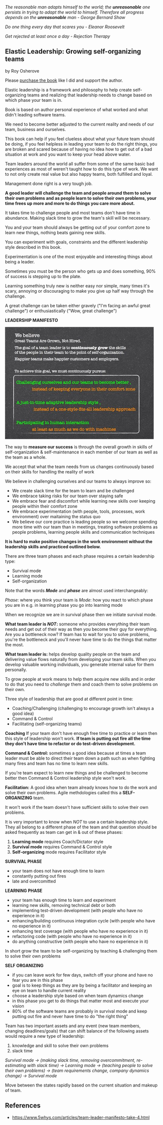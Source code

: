 _The reasonable man adapts himself to the world; the **unreasonable** one persists in trying to adapt the world to himself. Therefore all progress depends on the **unreasonable** man - George Bernard Shaw_

_Do one thing every day that scares you - Eleanor Roosevelt_

_Get rejected at least once a day - Rejection Therapy_

## Elastic Leadership: Growing self-organizing teams

by Roy Osherove


Please [purchase the book](https://www.amazon.com/Elastic-Leadership-Growing-self-organizing-teams/dp/1617293083) like I did and support the author.

Elastic leadership is a framework and philosophy to help create self-organizing teams and realizing that leadership needs to change based on which phase your team is in.

Book is based on author personal experience of what worked and what didn't leading software teams.

We need to become better adjusted to the current reality and needs of our team, business and ourselves.

This book can help if you feel clueless about what your future team should be doing, if you feel helpless in leading your team to do the right things, you are broken and scared because of having no idea how to get out of a bad situation at work and you want to keep your head above water.

Team leaders around the world all suffer from some of the same basic bad experiences as most of weren't taught how to do this type of work. We want to not only create real value but also happy teams, both fulfilled and loyal.

Management done right is a very tough job.

**A good leader will challenge the team and people around them to solve their own problems and as people learn to solve their own problems, your time frees up more and more to do things you care more about.**

It takes time to challenge people and most teams don't have time in abundance. Making slack time to grow the team's skill will be necessary.

You and your team should always be getting out of your comfort zone to learn new things, nothing beats gaining new skills.

You can experiment with goals, constraints and the different leadership style described in this book. 

Experimentation is one of the most enjoyable and interesting things about being a leader.

Sometimes you must be the person who gets up and does something, 90% of success is stepping up to the plate.

Learning something truly new is neither easy nor simple, many times it's scary, annoying or discouraging to make you give up half way through the challenge.

A great challenge can be taken either gravely ("I'm facing an awful great challenge") or enthusiastically ("Wow, great challenge")

**LEADERSHIP MANIFESTO**

![Leadership Manifesto](https://github.com/tabishfayyaz/book-club/blob/master/images/leadership-manifesto.jpg)

The way to **measure our success** is through the overall growth in skills of self-organization & self-maintenance in each member of our team as well as the team as a whole.

We accept that what the team needs from us changes continuously based on their skills for handling the reality of work

We believe in challenging ourselves and our teams to always improve so:
- We create slack time for the team to learn and be challenged
- We embrace taking risks for our team over staying safe
- We embrace fear and discomfort while learning new skills over keeping people within their comfort zone
- We embrace experimentation (with people, tools, processes, work environment) over maitaining the status quo
- We believe our core practice is leading people so we welcome spending more time with our team than in meetings, treating software problems as people problems, learning people skills and communication techniques

**It is hard to make positive changes in the work environment without the leadership skills and practiced outlined below.**

There are three team phases and each phase requires a certain leadership type: 
- Survival mode 
- Learning mode 
- Self-organization

Note that the words **_Mode_** and **_phase_** are almost used interchangeably:

_Phase_: where you think your team is
_Mode_: how you react to which phase you are in e.g. in learning phase you go into learning mode

When we recognize we are in survival phase then we initiate survival mode.

**What team leader is _NOT_:** someone who provides everything their team needs and get out of their way as then you become their guy for everything. Are you a bottleneck now? If team has to wait for you to solve problems, you're the bottleneck and you'll never have time to do the things that matter the most.

**What team leader is:** helps develop quality people on the team and delivering value flows naturally from developing your team skills. When you develop valuable working individuals, you generate internal value for them personally.

To grow people at work means to help them acquire new skills and in order to do that you need to _challenge_ them and coach them to solve problems on their own.

Three style of leadership that are good at different point in time:
- Coaching/Challenging (challenging to encourage growth isn't always a good idea)
- Command & Control
- Facilitating (self-organizing teams)

**Coaching** If your team don't have enough free time to practice or learn then this style of leadership won't work. **If team is putting out fire all the time they don't have time to refactor or do test-driven development.**

**Command & Control:** sometimes a good idea because at times a team leader must be able to direct their team down a path such as when fighting many fires and team has no time to learn new skills.

If you're team expect to learn new things and be challenged to become better then Command & Control leadership style won't work.

**Facilitation:** A good idea when team already knows how to do the work and solve their own problems. Agile methdologies called this a **SELF-ORGANIZING** team.

It won't work if the team doesn't have sufficient skills to solve their own problems.

It is very important to know when _NOT_ to use a certain leadership style. They all belong to a different phase of the team and that question should be asked frequently as team can get in & out of these phases:

1. **Learning mode** requires Coach/Dictator style
2. **Survival mode** requires Command & Control style
3. **Self-organizing** mode requires Facilitator style

**SURVIVAL PHASE** 
  - your team does not have enough time to learn
  - constantly putting out fires
  - late and overcomitted

**LEARNING PHASE** 
  - your team has enough time to learn and experiment
  - learning new skills, removing technical debt or both
  - implementing test-driven development (with people who have no experience in it)
  - enhancing/building continuous integration cycle (with people who have no experience in it)
  - enhancing test coverage (with people who have no experience in it)
  - refactoring code (with people who have no experience in it)
  - do anything constructive (with people who have no experience in it)
  
  In short grow the team to be self-organizing by teaching & challenging them to solve their own problems

**SELF ORGANIZING**
  - if you can leave work for few days, switch off your phone and have no fear you are in this phase
  - goal is to keep things as they are by being a facilitator and keeping an eye on team to handle current reality
  - choose a leadership style based on when team dynamics change
  - in this phase you get to do things that matter most and execute your vision
  - 80% of the software teams are probably in survival mode and keep putting out fire and never have time to do "the right thing"
  
Team has two important assets and any event (new team members, changing deadlines/goals) that can shift balance of the following assets would require a new type of leadership:
1. knowledge and skill to solve their own problems
2. slack time

_Survival mode -> (making slack time, removing overcommitment, re-estimating with slack time) -> Learning mode -> (teaching people to solve their own problems) -> (team requirements change, company dynamics change) -> Survival mode_

Move between the states rapidly based on the current situation and makeup of team.

## References
- https://www.5whys.com/articles/team-leader-manifesto-take-4.html









